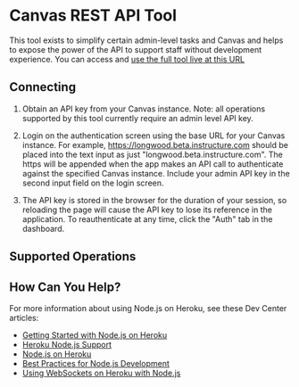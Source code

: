 # Canvas REST API Tool 

This tool exists to simplify certain admin-level tasks and Canvas and helps to expose the power of the API to support staff without development experience. You can access and [use the full tool live at this URL](https://canvas-api-tool.herokuapp.com/#/home)

## Connecting 

1. Obtain an API key from your Canvas instance. Note: all operations supported by this tool currently require an admin level API key. 

2. Login on the authentication screen using the base URL for your Canvas instance. For example, https://longwood.beta.instructure.com should be placed into the text input as just "longwood.beta.instructure.com". The https will be appended when the app makes an API call to authenticate against the specified Canvas instance. Include your admin API key in the second input field on the login screen. 

3. The API key is stored in the browser for the duration of your session, so reloading the page will cause the API key to lose its reference in the application. To reauthenticate at any time, click the "Auth" tab in the dashboard. 

## Supported Operations 



## How Can You Help? 

For more information about using Node.js on Heroku, see these Dev Center articles:

- [Getting Started with Node.js on Heroku](https://devcenter.heroku.com/articles/getting-started-with-nodejs)
- [Heroku Node.js Support](https://devcenter.heroku.com/articles/nodejs-support)
- [Node.js on Heroku](https://devcenter.heroku.com/categories/nodejs)
- [Best Practices for Node.js Development](https://devcenter.heroku.com/articles/node-best-practices)
- [Using WebSockets on Heroku with Node.js](https://devcenter.heroku.com/articles/node-websockets)
